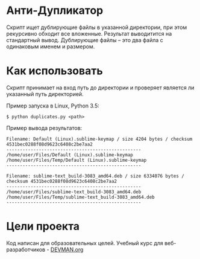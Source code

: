 # Анти-Дупликатор

Скрипт ищет дублирующие файлы в указанной директории, при этом рекурсивно обходит все вложенные. Результат выводитится на стандартный вывод.
Дублирующие файлы – это два файла с одинаковым именем и размером.

# Как использовать

Скрипт принимает на вход путь до директории и проверяет является ли указанный путь директорией. 

Пример запуска в Linux, Python 3.5:
```#!bash
$ python duplicates.py <path>
```
Пример вывода результатов:

```#!bash
Filename: Default (Linux).sublime-keymap / size 4204 bytes / checksum 4531bec0288f08d9623c6408c2be7aa2
--------------------------------------------------
/home/user/Files/Default (Linux).sublime-keymap
/home/user/Files/Temp/Default (Linux).sublime-keymap
-------------------------------------------------- 

Filename: sublime-text_build-3083_amd64.deb / size 6334076 bytes / checksum 4531bec0288f08d9623c6408c2be7aa2
--------------------------------------------------
/home/user/Files/sublime-text_build-3083_amd64.deb
/home/user/Files/Temp/sublime-text_build-3083_amd64.deb
-------------------------------------------------- 
```

# Цели проекта

Код написан для образовательных целей. Учебный курс для веб-разработчиков - [DEVMAN.org](https://devman.org)

